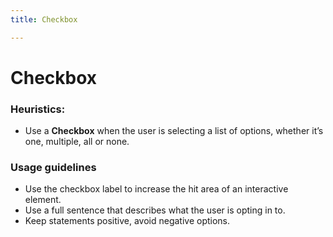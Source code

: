 ```yaml
---
title: Checkbox

---
```

# Checkbox

### Heuristics:

* Use a **Checkbox** when the user is selecting a list of options, whether it’s one, multiple, all or none.

### Usage guidelines

* Use the checkbox label to increase the hit area of an interactive element.
* Use a full sentence that describes what the user is opting in to.
* Keep statements positive, avoid negative options.